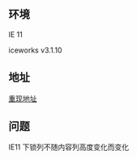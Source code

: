 ## 环境
IE 11

iceworks v3.1.10

## 地址
[重现地址](https://lvqq.github.io/fusion-design-Table-demo/build/index.html#/dashboard)

## 问题
IE11 下锁列不随内容列高度变化而变化

